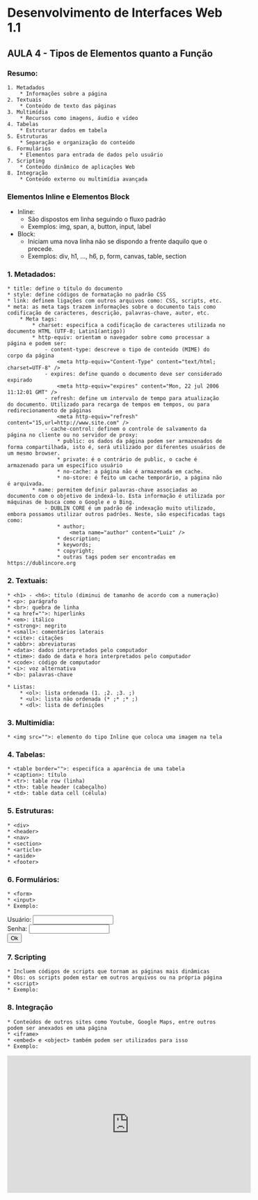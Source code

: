 # Desenvolvimento de Interfaces Web 1.1
## AULA 4 - Tipos de Elementos quanto a Função

### Resumo:
    1. Metadados
        * Informações sobre a página
    2. Textuais
        * Conteúdo de texto das páginas
    3. Multimídia
        * Recursos como imagens, áudio e vídeo
    4. Tabelas
        * Estruturar dados em tabela
    5. Estruturas
        * Separação e organização do conteúdo
    6. Formulários
        * Elementos para entrada de dados pelo usuário
    7. Scripting
        * Conteúdo dinâmico de aplicações Web
    8. Integração
        * Conteúdo externo ou multimídia avançada

### Elementos Inline e Elementos Block
* Inline:
    * São dispostos em linha seguindo o fluxo padrão
    * Exemplos: img, span, a, button, input, label
* Block:
    * Iniciam uma nova linha não se dispondo a frente daquilo que o precede.
    * Exemplos: div, h1, ..., h6, p, form, canvas, table, section

### 1. Metadados:
    * title: define o título do documento
    * style: define códigos de formatação no padrão CSS
    * link: definem ligações com outros arquivos como: CSS, scripts, etc.
    * meta: as meta tags trazem informações sobre o documento tais como codificação de caracteres, descrição, palavras-chave, autor, etc.
        * Meta tags:
            * charset: especifica a codificação de caracteres utilizada no documento HTML (UTF-8; Latin1(antigo))
            * http-equiv: orientam o navegador sobre como processar a página e podem ser:
                - content-type: descreve o tipo de conteúdo (MIME) do corpo da página
                    <meta http-equiv="Content-Type" content="text/html; charset=UTF-8" />
                - expires: define quando o documento deve ser considerado expirado
                    <meta http-equiv="expires" content="Mon, 22 jul 2006 11:12:01 GMT" />
                - refresh: define um intervalo de tempo para atualização do documento. Utilizado para recarga de tempos em tempos, ou para redirecionamento de páginas
                    <meta http-equiv="refresh" content="15,url=http://www.site.com" />
                - cache-control: definem o controle de salvamento da página no cliente ou no servidor de proxy:
                    * public: os dados da página podem ser armazenados de forma compartilhada, isto é, será utilizado por diferentes usuários de um mesmo browser.
                    * private: é o contrário de public, o cache é armazenado para um específico usuário
                    * no-cache: a página não é armazenada em cache.
                    * no-store: é feito um cache temporário, a página não é arquivada.
            * name: permitem definir palavras-chave associadas ao documento com o objetivo de indexá-lo. Esta informação é utilizada por máquinas de busca como o Google e o Bing.
                - DUBLIN CORE é um padrão de indexação muito utilizado, embora possamos utilizar outros padrões. Neste, são especificadas tags como:
                    * author;
                        <meta name="author" content="Luiz" />
                    * description;
                    * keywords;
                    * copyright;
                    * outras tags podem ser encontradas em https://dublincore.org



### 2. Textuais:
    * <h1> - <h6>: título (diminui de tamanho de acordo com a numeração)
    * <p>: parágrafo
    * <br>: quebra de linha
    * <a href="">: hiperlinks
    * <em>: itálico
    * <strong>: negrito
    * <small>: comentários laterais
    * <cite>: citações
    * <abbr>: abreviaturas
    * <data>: dados interpretados pelo computador
    * <time>: dado de data e hora interpretados pelo computador
    * <code>: código de computador
    * <i>: voz alternativa
    * <b>: palavras-chave

    * Listas:
        * <ol>: lista ordenada (1. ;2. ;3. ;)
        * <ul>: lista não ordenada (* ;* ;* ;)
        * <dl>: lista de definições 

### 3. Multimídia:
    * <img src="">: elemento do tipo Inline que coloca uma imagem na tela

### 4. Tabelas:
    * <table border="">: especifíca a aparência de uma tabela
    * <caption>: título
    * <tr>: table row (linha)
    * <th>: table header (cabeçalho)
    * <td>: table data cell (célula)

### 5. Estruturas:
    * <div>
    * <header>
    * <nav>
    * <section>
    * <article>
    * <aside>
    * <footer>

### 6. Formulários:
    * <form>
    * <input>
    * Exemplo:
<body>
    <form name="form_login" actin="do_login.html" method="POST">
        Usuário: <input type="text" name="usuario" value=""></br>
        Senha: <input type="password" name="senha" value=""></br>
        <input type="submit" value="Ok">
    </form>    
</body>

### 7. Scripting
    * Incluem códigos de scripts que tornam as páginas mais dinâmicas
    * Obs: os scripts podem estar em outros arquivos ou na própria página
    * <script>
    * Exemplo:
<!-- Arquivo externo -->
<script src="arquivo.js"></script>
<!-- Script interno -->
<script>
    alert('Seja bem vindo ao nosso site')
</script>

### 8. Integração
    * Conteúdos de outros sites como Youtube, Google Maps, entre outros podem ser anexados em uma página
    * <iframe>
    * <embed> e <object> também podem ser utilizados para isso
    * Exemplo:
<iframe width="560" height="315" src="https://www.youtube.com/embed/rdcu)ytxjKY" allow="accelerometer; autoplay; encrypted-media; gyroscope; picture-in-picture" frameborder="0" allowfullscreen></iframe>